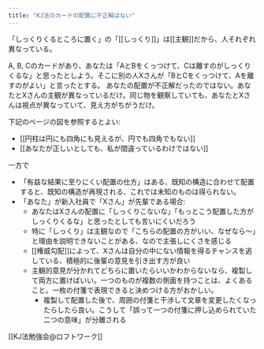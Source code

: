 ```yaml
---
title: "KJ法のカードの配置に不正解はない"
---
```


「しっくりくるところに置く」の「[[しっくり]]」は[[主観]]だから、人それぞれ異なっている。

A, B, Cのカードがあり、あなたは「AとBをくっつけて、Cは離すのがしっくりくるな」と思ったとしよう。そこに別の人Xさんが「BとCをくっつけて、Aを離すのがよい」と言ったとする。
あなたの配置が不正解だったのではない。あなたとXさんの主観が異なっているだけ。同じ物を観察していても、あなたとXさんは視点が異なっていて、見え方がちがうだけ。

下記のページの図を参照するとよい:
- [[円柱は円にも四角にも見えるが、円でも四角でもない]]
- [[あなたが正しいとしても、私が間違っているわけではない]]

一方で
- 「有益な結果に至りにくい配置の仕方」はある、既知の構造に合わせて配置すると、既知の構造が再現される、これでは未知のものは得られない。
- 「あなた」が新入社員で「Xさん」が先輩である場合:
    - あなたはXさんの配置に「しっくりこないな」「もっとこう配置した方がしっくりくるな」と思ったとしても言いにくいだろう
    - 特に「しっくり」は主観なので「こちらの配置の方がいい、なぜなら〜」と理由を説明できないことがある、なので主張しにくさを感じる
    - [[権威勾配]]によって、Xさんは自分の中にない情報を得るチャンスを逃している、積極的に後輩の意見を引き出す方が良い
    - 主観的意見が分かれてどちらに置いたらいいかわからないなら、複製して両方に置けばいい。一つのものが複数の側面を持つことは、よくあること。一枚の付箋で表現できると決めつける方がおかしい。
        - 複製して配置した後で、周囲の付箋と干渉して文章を変更したくなったらしたら良い。こうして「誤って一つの付箋に押し込められていた二つの意味」が分離される

[[KJ法勉強会@ロフトワーク]]
